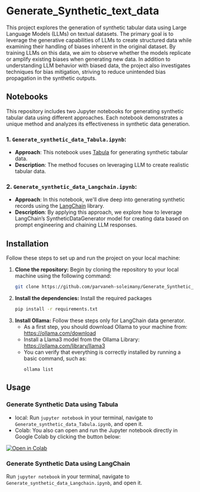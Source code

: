# Generate_Synthetic_text_data

This project explores the generation of synthetic tabular data using Large Language Models (LLMs) on textual datasets. The primary goal is to leverage the generative capabilities of LLMs to create structured data while examining their handling of biases inherent in the original dataset. By training LLMs on this data, we aim to observe whether the models replicate or amplify existing biases when generating new data. In addition to understanding LLM behavior with biased data, the project also investigates techniques for bias mitigation, striving to reduce unintended bias propagation in the synthetic outputs. 

## Notebooks

This repository includes two Jupyter notebooks for generating synthetic tabular data using different approaches. Each notebook demonstrates a unique method and analyzes its effectiveness in synthetic data generation.

### 1. `Generate_synthetic_data_Tabula.ipynb`:
- **Approach**: This notebook uses [Tabula](https://github.com/zhao-zilong/Tabula) for generating synthetic tabular data.
- **Description**: The method focuses on leveraging LLM to create realistic tabular data. 

### 2. `Generate_synthetic_data_Langchain.ipynb`:
- **Approach**: In this notebook, we'll dive deep into generating synthetic records using the [LangChain](https://python.langchain.com/docs/introduction/) library. 
- **Description**: By applying this approach, we explore how to leverage LangChain’s SyntheticDataGenerator model for creating data based on prompt engineering and chaining LLM responses.

## Installation

Follow these steps to set up and run the project on your local machine:

1. **Clone the repository:**
   Begin by cloning the repository to your local machine using the following command:
   ```bash
   git clone https://github.com/parvaneh-soleimany/Generate_Synthetic_text_data.git
2. **Install the dependencies:**
    Install the required packages
   ```bash
   pip install -r requirements.txt
3. **Install Ollama:**
   Follow these steps only for LangChain data generator.
   - As a first step, you should download Ollama to your machine from: https://ollama.com/download
   - Install a Llama3 model from the Ollama Library: https://ollama.com/library/llama3
   - You can verify that everything is correctly installed by running a basic command, such as:
     ```shell
     ollama list
     ```
## Usage

### Generate Synthetic Data using Tabula
- local: Run `jupyter notebook` in your terminal, navigate to `Generate_synthetic_data_Tabula.ipynb`, and open it.
- Colab: You also can open and run the Jupyter notebook directly in Google Colab by clicking the button below:

[![Open in Colab](https://colab.research.google.com/assets/colab-badge.svg)](https://colab.research.google.com/github/parvaneh-soleimany/Generate_Synthetic_text_data/blob/main/Generate_synthetic_data_Tabula.ipynb)

### Generate Synthetic Data using LangChain
Run `jupyter notebook` in your terminal, navigate to `Generate_synthetic_data_Langchain.ipynb`, and open it.


